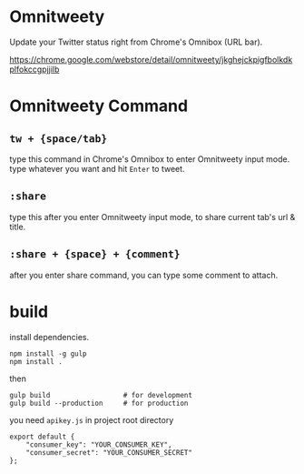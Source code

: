 Omnitweety
===

Update your Twitter status right from Chrome's Omnibox (URL bar).

https://chrome.google.com/webstore/detail/omnitweety/jkghejckpigfbolkdkplfokccgpjjilb

# Omnitweety Command

## `tw + {space/tab}`
type this command in Chrome's Omnibox to enter Omnitweety input mode. type whatever you want and hit `Enter` to tweet.

## `:share`
type this after you enter Omnitweety input mode, to share current tab's url & title.

## `:share + {space} + {comment}`
after you enter share command, you can type some comment to attach.

# build

install dependencies.

```
npm install -g gulp
npm install .
```

then

```
gulp build                  # for development
gulp build --production     # for production
```

you need `apikey.js` in project root directory

```
export default {
    "consumer_key": "YOUR_CONSUMER_KEY",
    "consumer_secret": "YOUR_CONSUMER_SECRET"
};
```
